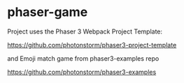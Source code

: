 # phaser-game

Project uses the Phaser 3 Webpack Project Template:

https://github.com/photonstorm/phaser3-project-template

and Emoji match game from phaser3-examples repo

https://github.com/photonstorm/phaser3-examples
